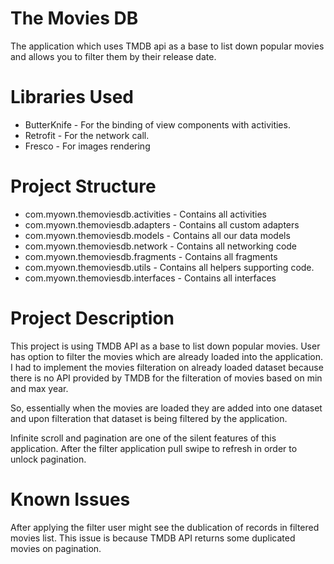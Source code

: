 # The Movies DB
The application which uses TMDB api as a base to list down popular movies and allows you to filter them by their release date.

# Libraries Used
 
  *   ButterKnife - For the binding of view components with activities.
  *   Retrofit - For the network call.
  *   Fresco - For images rendering

# Project Structure

  *  com.myown.themoviesdb.activities - Contains all activities
  *  com.myown.themoviesdb.adapters - Contains all custom adapters
  *  com.myown.themoviesdb.models - Contains all our data models
  *  com.myown.themoviesdb.network - Contains all networking code
  *  com.myown.themoviesdb.fragments - Contains all fragments
  *  com.myown.themoviesdb.utils - Contains all helpers supporting code.
  *  com.myown.themoviesdb.interfaces - Contains all interfaces

# Project Description

This project is using TMDB API as a base to list down popular movies. User has option to filter the movies which are already loaded into the application. I had to implement the movies filteration on already loaded dataset because there is no API provided by TMDB for the filteration of movies based on min and max year.

So, essentially when the movies are loaded they are added into one dataset and upon filteration that dataset is being filtered by the application.

Infinite scroll and pagination are one of the silent features of this application. After the filter application pull swipe to refresh in order to unlock pagination.

# Known Issues

After applying the filter user might see the dublication of records in filtered movies list. This issue is because TMDB API returns some duplicated movies on pagination.
